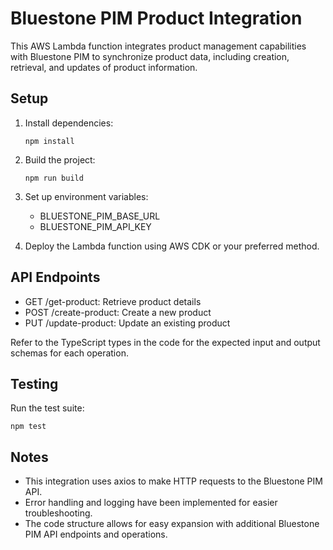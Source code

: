 # Bluestone PIM Product Integration

This AWS Lambda function integrates product management capabilities with Bluestone PIM to synchronize product data, including creation, retrieval, and updates of product information.

## Setup

1. Install dependencies:
   ```
   npm install
   ```

2. Build the project:
   ```
   npm run build
   ```

3. Set up environment variables:
   - BLUESTONE_PIM_BASE_URL
   - BLUESTONE_PIM_API_KEY

4. Deploy the Lambda function using AWS CDK or your preferred method.

## API Endpoints

- GET /get-product: Retrieve product details
- POST /create-product: Create a new product
- PUT /update-product: Update an existing product

Refer to the TypeScript types in the code for the expected input and output schemas for each operation.

## Testing

Run the test suite:
```
npm test
```

## Notes

- This integration uses axios to make HTTP requests to the Bluestone PIM API.
- Error handling and logging have been implemented for easier troubleshooting.
- The code structure allows for easy expansion with additional Bluestone PIM API endpoints and operations.